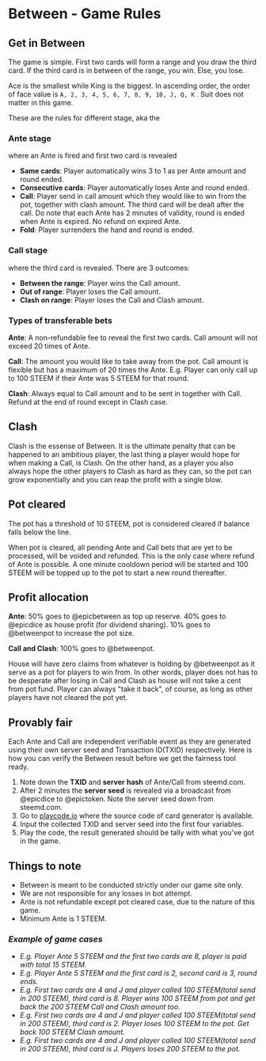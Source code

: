 # Between - Game Rules

## Get in Between

The game is simple. First two cards will form a range and you draw the third card. If the third card is in between of the range, you win. Else, you lose. 

Ace is the smallest while King is the biggest. In ascending order, the order of face value is `A, 2, 3, 4, 5, 6, 7, 8, 9, 10, J, Q, K` . Suit does not matter in this game.

These are the rules for different stage, aka the

### Ante stage 

where an Ante is fired and first two card is revealed

* **Same cards**: Player automatically wins 3 to 1 as per Ante amount and round ended. 
* **Consecutive cards**: Player automatically loses Ante and round ended. 
* **Call**: Player send in call amount which they would like to win from the pot, together with clash amount. The third card will be dealt after the call. Do note that each Ante has 2 minutes of validity, round is ended when Ante is expired. No refund on expired Ante.
* **Fold**: Player surrenders the hand and round is ended.

### Call stage

where the third card is revealed. There are 3 outcomes:

* **Between the range**: Player wins the Call amount. 
* **Out of range**: Player loses the Call amount.
* **Clash on range**: Player loses the Call and Clash amount.

### Types of transferable bets

**Ante**: A non-refundable fee to reveal the first two cards. Call amount will not exceed 20 times of Ante.

**Call**: The amount you would like to take away from the pot. Call amount is flexible but has a maximum of 20 times the Ante. E.g. Player can only call up to 100 STEEM if their Ante was 5 STEEM for that round.

**Clash**: Always equal to Call amount and to be sent in together with Call. Refund at the end of round except in Clash case.

## Clash

Clash is the essense of Between. It is the ultimate penalty that can be happened to an ambitious player, the last thing a player would hope for when making a Call, is Clash. On the other hand, as a player you also always hope the other players to Clash as hard as they can, so the pot can grow exponentially and you can reap the profit with a single blow.

 

## Pot cleared

The pot has a threshold of 10 STEEM, pot is considered cleared if balance falls below the line.

When pot is cleared, all pending Ante and Call bets that are yet to be processed, will be voided and refunded. This is the only case where refund of Ante is possible. A one minute cooldown period will be started and 100 STEEM will be topped up to the pot to start a new round thereafter.

## Profit allocation

**Ante**: 50% goes to @epicbetween as top up reserve. 40% goes to @epicdice as house profit \(for dividend sharing\). 10% goes to @betweenpot to increase the pot size.

**Call and Clash**: 100% goes to @betweenpot.

House will have zero claims from whatever is holding by @betweenpot as it serve as a pot for players to win from. In other words, player does not has to be desperate after losing in Call and Clash as house will not take a cent from pot fund. Player can always "take it back", of course, as long as other players have not cleared the pot yet.

## Provably fair

Each Ante and Call are independent verifiable event as they are generated using their own server seed and Transaction ID\(TXID\) respectively. Here is how you can verify the Between result before we get the fairness tool ready.

1. Note down the **TXID** and **server** **hash** of Ante/Call from steemd.com.
2. After 2 minutes the **server seed** is revealed via a broadcast from @epicdice to @epictoken. Note the server seed down from steemd.com.
3. Go to [playcode.io](https://playcode.io/470482?tabs=script.js,preview,console) where the source code of card generator is available.
4. Input the collected TXID and server seed into the first four variables.
5. Play the code, the result generated should be tally with what you've got in the game.

## Things to note

* Between is meant to be conducted strictly under our game site only. 
* We are not responsible for any losses in bot attempt.
* Ante is not refundable except pot cleared case, due to the nature of this game.
* Minimum Ante is 1 STEEM.

### _Example of game cases_

* _E.g. Player Ante 5 STEEM and the first two cards are 8, player is paid with total 15 STEEM._
* _E.g. Player Ante 5 STEEM and the first card is 2, second card is 3, round ends._
* _E.g. First two cards are 4 and J and player called 100 STEEM\(total send in 200 STEEM\), third card is 8. Player wins 100 STEEM from pot and get back the 200 STEEM Call and Clash amount too._
* _E.g. First two cards are 4 and J and player called 100 STEEM\(total send in 200 STEEM\), third card is 2. Player loses 100 STEEM to the pot. Get back 100 STEEM Clash amount._
* _E.g. First two cards are 4 and J and player called 100 STEEM\(total send in 200 STEEM\), third card is J. Players loses 200 STEEM to the pot._

